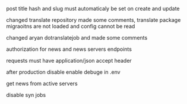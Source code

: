 post title hash and slug must automaticaly be set on create and update

changed translate repository made some comments, translate package migraoitns are
 not loaded and config cannot be read

changed aryan dotranslatejob and made some comments

authorization for news and news servers endpoints

requests must have application/json accept header

after production disable enable debuge in .env

get news from active servers

 




disable syn jobs